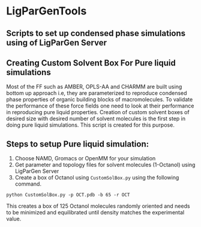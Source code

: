 # LigParGenTools
Scripts to set up condensed phase simulations using of LigParGen Server 
----

## Creating Custom Solvent Box For Pure liquid simulations

Most of the FF such as AMBER, OPLS-AA and CHARMM are built using bottom up approach i.e, they are parameterized to reproduce condensed phase properties of organic building blocks of macromolecules. To validate the performance of these force fields one need to look at their performance in reproducing pure liquid properties. Creation of custom solvent boxes of desired size with desired number of solvent molecules is the first step in doing pure liquid simulations. This script is created for this purpose. 
 
 ## Steps to setup Pure liquid simulation: 
 
 1. Choose NAMD, Gromacs or OpenMM for your simulation 
 2. Get parameter and topology files for solvent molecules (1-Octanol) using LigParGen Server
 3. Create a box of Octanol using `CustomSolBox.py` using the following command.
 
 ```
 python CustomSolBox.py -p OCT.pdb -b 65 -r OCT
 ```
 This creates a box of 125 Octanol molecules randomly oriented and needs to be minimized and equilibrated until density matches the experimental value. 
